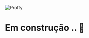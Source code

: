 <img alt="Proffy" src="https://hermes.dio.me/tracks/8df7f59a-4572-4085-b6c1-f735e2dc23d9.png">

# Em construção .. 🚧
